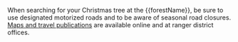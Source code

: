 When searching for your Christmas tree at the {{forestName}},
be sure to use designated motorized roads and to be aware of seasonal road closures.
[Maps and travel publications](https://www.fs.usda.gov/main/okawen/maps-pubs 'Okanogan-Wenatchee 
    maps and publications')
are available online and at ranger district offices.
